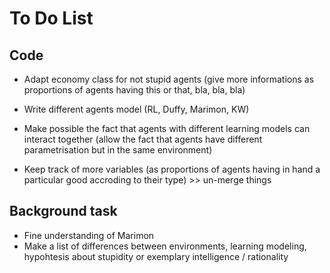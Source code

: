 # To Do List
## Code

* Adapt economy class for not stupid agents (give more informations as proportions of agents having this or that, bla, bla, bla)

* Write different agents model (RL, Duffy, Marimon, KW) 

* Make possible the fact that agents with different learning models can interact together (allow the fact that agents have different parametrisation but in the same environment)

* Keep track of more variables (as proportions of agents having in hand a particular good accroding to their type) >> un-merge things



## Background task

* Fine understanding of Marimon
* Make a list of differences between environments, learning modeling, hypohtesis about stupidity or exemplary intelligence / rationality